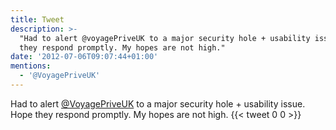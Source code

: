 ```yaml
---
title: Tweet
description: >-
  "Had to alert @voyagePriveUK to a major security hole + usability issue. Hope
  they respond promptly. My hopes are not high."
date: '2012-07-06T09:07:44+01:00'
mentions:
  - '@VoyagePriveUK'
---
```

Had to alert [@VoyagePriveUK](https://twitter.com/@VoyagePriveUK) to a major security hole + usability issue. Hope they respond promptly. My hopes are not high.
      {{< tweet 0 0 >}}
    
